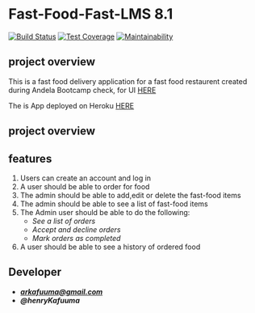 # Fast-Food-Fast-LMS 8.1

[![Build Status](https://travis-ci.org/kafuuma/Reactify-Fast-Food-Fast.svg?branch=ch-code-climate-integration-163721387)](https://travis-ci.org/kafuuma/Reactify-Fast-Food-Fast)
[![Test Coverage](https://api.codeclimate.com/v1/badges/f078d3b8b16ca068c140/test_coverage)](https://codeclimate.com/github/kafuuma/Reactify-Fast-Food-Fast/test_coverage)
[![Maintainability](https://api.codeclimate.com/v1/badges/f078d3b8b16ca068c140/maintainability)](https://codeclimate.com/github/kafuuma/Reactify-Fast-Food-Fast/maintainability)

## project overview

This is a fast food delivery application for a fast food restaurent created\
during Andela Bootcamp check, for UI [HERE]()

The is App deployed on Heroku [HERE](https://fast-food-reactify.herokuapp.com/)

## project overview

## features

1. Users can create an account and log in
2. A user should be able to order for food
3. The admin should be able to add,edit or delete the fast-food items
4. The admin should be able to see a list of fast-food items
5. The Admin user should be able to do the following:
   - _See a list of orders_
   - _Accept and decline orders_
   - _Mark orders as completed_
6. A user should be able to see a history of ordered food

## Developer

- _**arkafuuma@gmail.com**_
- _**@henryKafuuma**_
